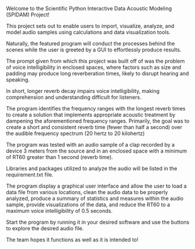 Welcome to the Scientific Python Interactive Data Acoustic Modeling (SPIDAM) Project!

This project sets out to enable users to import, visualize, analyze, and model audio samples using calculations and data visualization tools.

Naturally, the featured program will conduct the processes behind the scenes while the user is greeted by a GUI to effortlessly produce results.

The prompt given from which this project was built off of was the problem of voice intelligibility in enclosed spaces, where factors such as size and padding may produce long reverberation times, likely to disrupt hearing and speaking.

In short, longer reverb decay impairs voice intelligibility, making comprehension and understanding difficult for listeners.

The program identifies the frequency ranges with the longest reverb times to create a solution that implements appropriate acoustic treatment by dampening the aforementioned frequency ranges. Primarily, the goal was to create a short and consistent reverb time (fewer than half a second) over the audible frequency spectrum (20 hertz to 20 kilohertz)

The program was tested with an audio sample of a clap recorded by a device 3 meters from the source and in an enclosed space with a minimum of RT60 greater than 1 second (reverb time). 

Libraries and packages utilized to analyze the audio will be listed in the requirement.txt file. 

The program display a graphical user interface and allow the user to load a data file from various locations, clean the audio data to be properly analyzed, produce a summary of statistics and measures within the audio sample, provide visualizations of the data, and reduce the RT60 to a maximum voice intelligibility of 0.5 seconds. 

Start the program by running it in your desired software and use the buttons to explore the desired audio file.

The team hopes it functions as well as it is intended to!